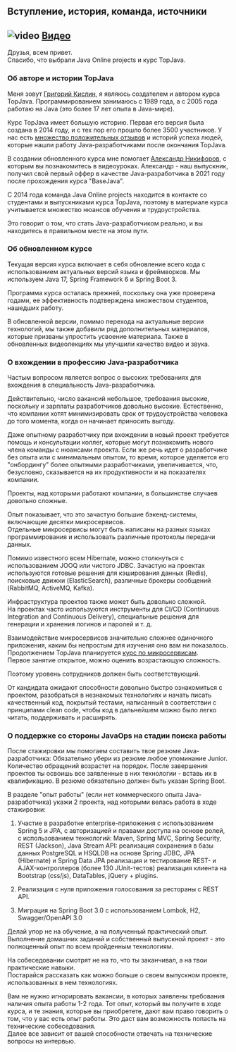 ## Вступление, история, команда, источники

## ![video](https://cloud.githubusercontent.com/assets/13649199/13672715/06dbc6ce-e6e7-11e5-81a9-04fbddb9e488.png) [Видео](https://drive.google.com/file/d/1ZPW2MizaVw3PzoQmedDPOlgy9RmOajCK)
 
Друзья, всем привет.  
Спасибо, что выбрали Java Online projects и курс TopJava.

### Об авторе и истории TopJava
Меня зовут [Григорий Кислин](http://gkislin.ru/), я являюсь создателем и автором курса TopJava.
Программированием занимаюсь с 1989 года, а с 2005 года работаю на Java (это более 17 лет опыта в Java-мире).   

Курс TopJava имеет большую историю. Первая его версия была создана в 2014 году, и
с тех пор его прошло более 3500 участников.
У нас есть [множество положительных отзывов](https://vk.com/topic-74381644_30447246?offset=161)
и историй успеха людей, которые нашли работу Java-разработчиками
после окончания TopJava.

В создании обновленного курса мне помогает [Александр Никифоров](https://alexnikiforov.com/about-me/), с которым вы познакомитесь в видеоуроках. 
Александр - наш выпускник, получил свой первый оффер в качестве Java-разработчика в 2021 году после прохождения курса "BaseJava".

С 2014 года команда Java Online projects находится
в контакте со студентами и выпускниками курса TopJava, поэтому в материале курса учитывается множество нюансов обучения
и трудоустройства.

Это говорит о том, что стать Java-разработчиком реально, и
вы находитесь в правильном месте на этом пути.

### Об обновленном курсе
Текущая версия курса включает в себя обновление всего кода с использованием 
актуальных версий языка и фреймворков. 
Мы используем Java 17, Spring Framework 6 и Spring Boot 3.

Программа курса осталась прежней, поскольку она уже проверена годами, 
ее эффективность подтверждена множеством студентов, нашедших работу.  

В обновленной версии, помимо перехода на актуальные версии технологий, мы 
также добавили ряд дополнительных материалов, которые призваны упростить
усвоение материала. 
Также в обновленных видеолекциях мы улучшили качество видео и звука.

### О вхождении в профессию Java-разработчика
Частым вопросом является вопрос о высоких требованиях для вхождения 
в специальность Java-разработчика.

Действительно, число вакансий небольшое, требования высокие, 
поскольку и зарплаты разработчиков довольно высокие. Естественно, что компании хотят 
минимизировать срок от трудоустройства человека до того момента, 
когда он начинает приносить выгоду.

Даже опытному разработчику при вхождении в новый проект требуется 
помощь и консультации коллег, которые могут познакомить нового 
члена команды с нюансами проекта.
Если же речь идет о разработчике без опыта или с минимальным опытом, 
то время, которое уделяется его "онбордингу" более опытными 
разработчиками, увеличивается, что, безусловно, сказывается на их 
продуктивности и на показателях компании.

Проекты, над которыми работают компании, в большинстве случаев довольно сложные.

Опыт показывает, что это зачастую большие бэкенд-системы, 
включающие десятки микросервисов.   
Отдельные микросервисы могут быть написаны на разных 
языках программирования и использовать различные протоколы передачи данных. 

Помимо известного всем Hibernate, можно столкнуться 
с использованием JOOQ или чистого JDBC.
Зачастую на проектах используются готовые решения 
для кэширования данных (Redis), поисковые движки (ElasticSearch), 
различные брокеры сообщений (RabbitMQ, ActiveMQ, Kafka). 

Инфраструктура проектов также может быть довольно сложной.   
На проектах часто используются инструменты для CI/CD (Continuous Integration and 
Continuous Delivery), специальные решения для генерации и 
хранения логинов и паролей и т. д.  

Взаимодействие микросервисов значительно сложнее одиночного приложения, 
каким бы непростым для изучения оно вам ни показалось.
Продолжением TopJava планируется 
[курс по микросервисам](https://javaops.ru/view/cloudjava).  
Первое занятие открытое, можно оценить возрастающую сложность.

Поэтому уровень сотрудников должен быть соответствующий.

От кандидата ожидают способности довольно быстро ознакомиться 
с проектом, разобраться в незнакомых технологиях и начать писать 
качественный код, покрытый тестами, написанный в соответствии 
с принципами clean code, чтобы код в дальнейшем можно было легко 
читать, поддерживать и расширять.

### О поддержке со стороны JavaOps на стадии поиска работы

После стажировки мы помогаем составить твое резюме Java-разработчика:
Обязательно убери из резюме любое упоминание Junior. 
Количество обращений возрастет на порядок.
После завершения проектов ты освоишь все заявленные в них 
технологии - вставь их в квалификацию.
В резюме обязательно должен быть указан Spring Boot.

В разделе "опыт работы" (если нет коммерческого опыта Java-разработчика) 
укажи 2 проекта, над которыми велась работа в ходе стажировки:

1. Участие в разработке enterprise-приложения с использованием Spring 5 и JPA, c авторизацией и правами доступа на основе ролей, с использованием технологий: Maven, Spring MVC, Spring Security, REST (Jackson), Java Stream API:
реализация сохранения в базы данных PostgreSQL и HSQLDB на основе Spring JDBC, JPA (Hibernate) и Spring Data JPA
реализация и тестирование REST- и AJAX-контроллеров (более 130 JUnit-тестов)
реализация клиента на Bootstrap (css/js), DataTables, jQuery + plugins.

2. Реализация с нуля приложения голосования за рестораны с REST API.
3. Миграция на Spring Boot 3.0 с использованием Lombok, H2, Swagger/OpenAPI 3.0

Делай упор не на обучение, а на полученный практический опыт.   
Выполнение домашних заданий и собственный выпускной проект - 
это полноценный опыт по всем пройденным технологиям.

На собеседовании смотрят не на то, что ты заканчивал, 
а на твои практические навыки.   
Постарайся рассказать как можно больше о своем выпускном проекте, 
использованных в нем технологиях.

Вам не нужно игнорировать вакансии, в которых заявлены требования 
наличия опыта работы 1-2 года. Тот опыт, который вы получите 
в ходе курса, и те знания, которые вы приобретете, дают вам право 
говорить о том, что у вас есть опыт работы. Это даст 
вам возможность попасть на технические собеседования.   
Далее все зависит от вашей способности отвечать на технические вопросы на интервью.
